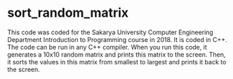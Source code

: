 # sort_random_matrix

This code was coded for the Sakarya University Computer Engineering Department Introduction to Programming course in 2018. It is coded in C++. The code can be run in any C++ compiler. When you run this code, it generates a 10x10 random matrix and prints this matrix to the screen. Then, it sorts the values in this matrix from smallest to largest and prints it back to the screen.

